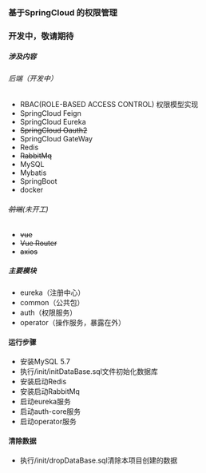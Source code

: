 ### 基于SpringCloud 的权限管理
### 开发中，敬请期待
##### 涉及内容
###### 后端（开发中）
* RBAC(ROLE-BASED ACCESS CONTROL) 权限模型实现
* SpringCloud Feign
* SpringCloud Eureka
* ~~SpringCloud Oauth2~~
* SpringCloud GateWay
* Redis
* ~~RabbitMq~~
* MySQL
* Mybatis
* SpringBoot
* docker
###### ~~前端~~(未开工)
* ~~vue~~
* ~~Vue Router~~
* ~~axios~~


##### 主要模块
* eureka（注册中心）
* common（公共包）
* auth（权限服务）
* operator（操作服务，暴露在外）

#### 运行步骤 
* 安装MySQL 5.7
* 执行/init/initDataBase.sql文件初始化数据库
* 安装启动Redis
* 安装启动RabbitMq
* 启动eureka服务
* 启动auth-core服务
* 启动operator服务

#### 清除数据
* 执行/init/dropDataBase.sql清除本项目创建的数据